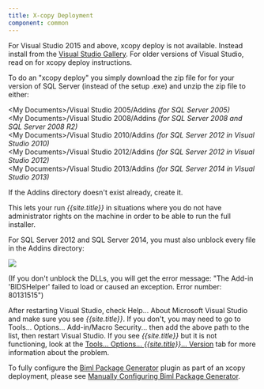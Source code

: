 ```yaml
---
title: X-copy Deployment
component: common
---
```

For Visual Studio 2015 and above, xcopy deploy is not available. Instead install from the [Visual Studio Gallery](../InstallingfromtheVisualStudioGallery/). For older versions of Visual Studio, read on for xcopy deploy instructions.

To do an "xcopy deploy" you simply download the zip file for for your version of SQL Server (instead of the setup .exe) and unzip the  zip file to either:

&lt;My Documents&gt;/Visual Studio 2005/Addins  _(for SQL Server 2005)_  
&lt;My Documents&gt;/Visual Studio 2008/Addins  _(for SQL Server 2008 and SQL Server 2008 R2)_      
&lt;My Documents&gt;/Visual Studio 2010/Addins  _(for SQL Server 2012 in Visual Studio 2010)_  
&lt;My Documents&gt;/Visual Studio 2012/Addins  _(for SQL Server 2012 in Visual Studio 2012)_  
&lt;My Documents&gt;/Visual Studio 2013/Addins  _(for SQL Server 2014 in Visual Studio 2013)_  

If the Addins directory doesn't exist already, create it.

This lets your run *{{site.title}}* in situations where you do not have administrator rights on the machine in order to be able to run the full installer.

For SQL Server 2012 and SQL Server 2014, you must also unblock every file in the Addins directory:

![](xcopy%20deploy_unblock.png)

(If you don't unblock the DLLs, you will get the error message: "The Add-in 'BIDSHelper' failed to load or caused an exception. Error number: 80131515")

After restarting Visual Studio, check Help... About Microsoft Visual Studio and make sure you see *{{site.title}}*. If you don't, you may need to go to Tools... Options... Add-in/Macro Security... then add the above path to the list, then restart Visual Studio. If you see *{{site.title}}* but it is not functioning, look at the [Tools... Options... *{{site.title}}*... Version](../Version) tab for more information about the problem.

To fully configure the [Biml Package Generator](../Biml-Package-Generator) plugin as part of an xcopy deployment, please see [Manually Configuring Biml Package Generator](../Manually-Configuring-Biml-Package-Generator).